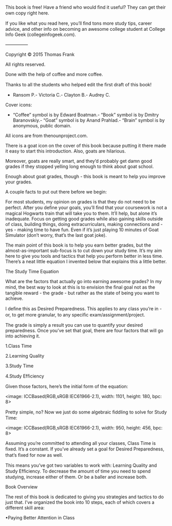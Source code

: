 This book is free! Have a friend who would ﬁnd it useful? They can get their own copy right here.

If you like what you read here, you’ll ﬁnd tons more study tips, career advice, and other info on becoming an awesome college student at College Info Geek (collegeinfogeek.com).

—————

Copyright © 2015 Thomas Frank

All rights reserved. 

Done with the help of coffee and more coffee.

Thanks to all the students who helped edit the ﬁrst draft of this book!

- Ransom P.- Victoria C.- Clayton B.- Audrey C.

Cover icons:

- “Coffee” symbol is by Edward Boatman.- “Book” symbol is by Dmitry Baranovskiy.- “Goat” symbol is by Anand Prahlad.- “Brain” symbol is by anonymous, public domain. 

All icons are from thenounproject.com.

There is a goat icon on the cover of this book because putting it there made it easy to start this introduction. Also, goats are hilarious.

Moreover, goats are really smart, and they’d probably get damn good grades if they stopped yelling long enough to think about goat school.

Enough about goat grades, though - this book is meant to help you improve your grades.

A couple facts to put out there before we begin:

For most students, my opinion on grades is that they do not need to be perfect. After you deﬁne your goals, you’ll ﬁnd that your coursework is not a magical Hogwarts train that will take you to them. It’ll help, but alone it’s inadequate. Focus on getting good grades while also gaining skills outside of class, building things, doing extracurriculars, making connections and - yes - making time to have fun. Even if it’s just playing 10 minutes of Goat Simulator (don’t worry, that’s the last goat joke).

The main point of this book is to help you earn better grades, but the almost-as-important sub-focus is to cut down your study time. It’s my aim here to give you tools and tactics that help you perform better in less time. There’s a neat little equation I invented below that explains this a little better.

The Study Time Equation

What are the factors that actually go into earning awesome grades? In my mind, the best way to look at this is to envision the ﬁnal goal not as the tangible reward - the grade - but rather as the state of being you want to achieve.

I deﬁne this as Desired Preparedness. This applies to any class you’re in - or, to get more granular, to any speciﬁc exam/assignment/project.

The grade is simply a result you can use to quantify your desired preparedness. Once you’ve set that goal, there are four factors that will go into achieving it.

1.Class Time

2.Learning Quality

3.Study Time

4.Study Efﬁciency

Given those factors, here’s the initial form of the equation:

<image: ICCBased(RGB,sRGB IEC61966-2.1), width: 1101, height: 180, bpc: 8>

Pretty simple, no? Now we just do some algebraic ﬁddling to solve for Study Time:

<image: ICCBased(RGB,sRGB IEC61966-2.1), width: 950, height: 456, bpc: 8>

Assuming you’re committed to attending all your classes, Class Time is ﬁxed. It’s a constant. If you’ve already set a goal for Desired Preparedness, that’s ﬁxed for now as well.

This means you’ve got two variables to work with: Learning Quality and Study Efﬁciency. To decrease the amount of time you need to spend studying, increase either of them. Or be a baller and increase both.

Book Overview

The rest of this book is dedicated to giving you strategies and tactics to do just that. I’ve organized the book into 10 steps, each of which covers a different skill area:

•Paying Better Attention in Class

